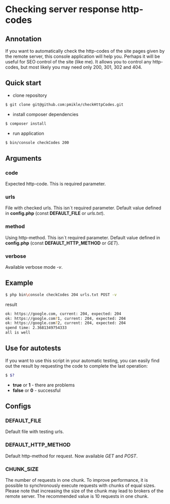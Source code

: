 # Checking server response http-codes
## Annotation
If you want to automatically check the http-codes of the site pages given by the remote server, this console application will help you.
Perhaps it will be useful for SEO control of the site (like me). It allows you to control any http-codes, but most likely you may need only 200, 301, 302 and 404.
## Quick start
- clone repository
```bash
$ git clone git@github.com:pmikle/checkHttpCodes.git
```
- install composer dependencies
```bash
$ composer install
```
 - run application
 ```bash
$ bin/console checkCodes 200
```
## Arguments
### code
Expected http-code. This is required parameter.  
### urls
File with checked urls.
This isn`t required parameter.
Default value defined in **config.php** (const **DEFAULT_FILE** or *urls.txt*).
### method
Using http-method.
This isn`t required parameter.
Default value defined in **config.php** (const **DEFAULT_HTTP_METHOD** or *GET*).
### verbose
Available verbose mode *-v*.
## Example
```bash
$ php bin\console checkCodes 204 urls.txt POST -v 
```
result
```bash
ok: https://google.com, current: 204, expected: 204
ok: https://google.com?1, current: 204, expected: 204
ok: https://google.com?2, current: 204, expected: 204
spend time: 2.3681349754333
all is well
```
## Use for autotests
If you want to use this script in your automatic testing, you can easily find out the result by requesting the code to complete the last operation:
```bash
$ $?
```
 - **true** or **1** - there are problems
 - **false** or **0** - successful
## Configs
### DEFAULT_FILE
Default file with testing urls.
### DEFAULT_HTTP_METHOD
Default http-method for request. Now available *GET* and *POST*.
### CHUNK_SIZE
The number of requests in one chunk.
To improve performance, it is possible to synchronously execute requests with chunks of equal sizes. Please note that increasing the size of the chunk may lead to brokers of the remote server. The recommended value is 10 requests in one chunk.